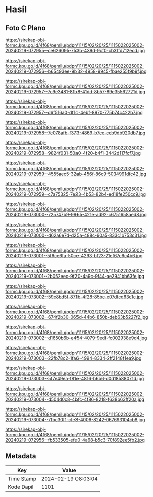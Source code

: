 # Hasil

## Foto C Plano

https://sirekap-obj-formc.kpu.go.id/4f68/pemilu/pdpr/11/15/02/20/25/1115022025002-20240219-072955--ce626095-753b-439d-9cf0-cb31fd712ecd.jpg

https://sirekap-obj-formc.kpu.go.id/4f68/pemilu/pdpr/11/15/02/20/25/1115022025002-20240219-072956--b65493ee-9b32-4958-9945-fbae255f9b9f.jpg

https://sirekap-obj-formc.kpu.go.id/4f68/pemilu/pdpr/11/15/02/20/25/1115022025002-20240219-072957--7c9e3481-81b8-41dd-8b57-89e35562721d.jpg

https://sirekap-obj-formc.kpu.go.id/4f68/pemilu/pdpr/11/15/02/20/25/1115022025002-20240219-072957--d6f516a0-df1c-4ebf-8970-775b74c422b7.jpg

https://sirekap-obj-formc.kpu.go.id/4f68/pemilu/pdpr/11/15/02/20/25/1115022025002-20240219-072958--7e078afb-f373-4869-b7ee-ceb9db920db7.jpg

https://sirekap-obj-formc.kpu.go.id/4f68/pemilu/pdpr/11/15/02/20/25/1115022025002-20240219-072958--9824f031-50a0-4f20-b4f1-3442d117fcf7.jpg

https://sirekap-obj-formc.kpu.go.id/4f68/pemilu/pdpr/11/15/02/20/25/1115022025002-20240219-072959--4555aec5-32ab-456f-86c9-5034991dfc42.jpg

https://sirekap-obj-formc.kpu.go.id/4f68/pemilu/pdpr/11/15/02/20/25/1115022025002-20240219-072959--c7a75325-7e23-4b53-82b4-ed18fe250cc9.jpg

https://sirekap-obj-formc.kpu.go.id/4f68/pemilu/pdpr/11/15/02/20/25/1115022025002-20240219-073000--725747b9-9965-421e-ad92-c6751658aed8.jpg

https://sirekap-obj-formc.kpu.go.id/4f68/pemilu/pdpr/11/15/02/20/25/1115022025002-20240219-073000--d62a6e7d-d25a-488c-90a5-833c1b753c31.jpg

https://sirekap-obj-formc.kpu.go.id/4f68/pemilu/pdpr/11/15/02/20/25/1115022025002-20240219-073001--5f6ce6fa-50ce-4293-bf23-21ef67c6c4b6.jpg

https://sirekap-obj-formc.kpu.go.id/4f68/pemilu/pdpr/11/15/02/20/25/1115022025002-20240219-073001--2b052eec-9f20-4a9c-9f44-ae2941bb63fe.jpg

https://sirekap-obj-formc.kpu.go.id/4f68/pemilu/pdpr/11/15/02/20/25/1115022025002-20240219-073002--59c8bd5f-871b-4f28-85bc-e07dfcd63e1c.jpg

https://sirekap-obj-formc.kpu.go.id/4f68/pemilu/pdpr/11/15/02/20/25/1115022025002-20240219-073002--674f2b30-065d-44b6-850b-deb63b5227f2.jpg

https://sirekap-obj-formc.kpu.go.id/4f68/pemilu/pdpr/11/15/02/20/25/1115022025002-20240219-073002--d1650b6b-e454-4079-9edf-fc002938e9d4.jpg

https://sirekap-obj-formc.kpu.go.id/4f68/pemilu/pdpr/11/15/02/20/25/1115022025002-20240219-073003--22fb78c2-1fa6-4994-8334-2ff2148f1ea9.jpg

https://sirekap-obj-formc.kpu.go.id/4f68/pemilu/pdpr/11/15/02/20/25/1115022025002-20240219-073003--5f7e49ea-f81e-4816-b6b6-d0d18588071d.jpg

https://sirekap-obj-formc.kpu.go.id/4f68/pemilu/pdpr/11/15/02/20/25/1115022025002-20240219-073004--d504d0c8-4bfc-4f86-8218-f638b63ff20a.jpg

https://sirekap-obj-formc.kpu.go.id/4f68/pemilu/pdpr/11/15/02/20/25/1115022025002-20240219-073004--7fbc30f1-cfe3-4006-8242-067693104cb8.jpg

https://sirekap-obj-formc.kpu.go.id/4f68/pemilu/pdpr/11/15/02/20/25/1115022025002-20240219-072956--fb533505-efe0-4a68-b5c3-70f892ee5fb2.jpg


## Metadata

| Key        | Value               |
| ---------- | ------------------- |
| Time Stamp | 2024-02-19 08:03:04 |
| Kode Dapil | 1101                |



